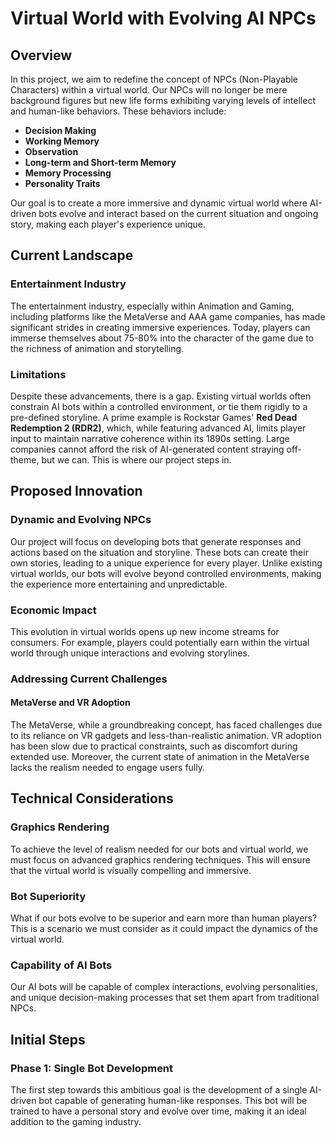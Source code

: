 
# Virtual World with Evolving AI NPCs

## Overview

In this project, we aim to redefine the concept of NPCs (Non-Playable Characters) within a virtual world. Our NPCs will no longer be mere background figures but new life forms exhibiting varying levels of intellect and human-like behaviors. These behaviors include:

- **Decision Making**
- **Working Memory**
- **Observation**
- **Long-term and Short-term Memory**
- **Memory Processing**
- **Personality Traits**

Our goal is to create a more immersive and dynamic virtual world where AI-driven bots evolve and interact based on the current situation and ongoing story, making each player's experience unique.

## Current Landscape

### Entertainment Industry

The entertainment industry, especially within Animation and Gaming, including platforms like the MetaVerse and AAA game companies, has made significant strides in creating immersive experiences. Today, players can immerse themselves about 75-80% into the character of the game due to the richness of animation and storytelling.

### Limitations

Despite these advancements, there is a gap. Existing virtual worlds often constrain AI bots within a controlled environment, or tie them rigidly to a pre-defined storyline. A prime example is Rockstar Games' **Red Dead Redemption 2 (RDR2)**, which, while featuring advanced AI, limits player input to maintain narrative coherence within its 1890s setting. Large companies cannot afford the risk of AI-generated content straying off-theme, but we can. This is where our project steps in.

## Proposed Innovation

### Dynamic and Evolving NPCs

Our project will focus on developing bots that generate responses and actions based on the situation and storyline. These bots can create their own stories, leading to a unique experience for every player. Unlike existing virtual worlds, our bots will evolve beyond controlled environments, making the experience more entertaining and unpredictable.

### Economic Impact

This evolution in virtual worlds opens up new income streams for consumers. For example, players could potentially earn within the virtual world through unique interactions and evolving storylines.

### Addressing Current Challenges

#### MetaVerse and VR Adoption

The MetaVerse, while a groundbreaking concept, has faced challenges due to its reliance on VR gadgets and less-than-realistic animation. VR adoption has been slow due to practical constraints, such as discomfort during extended use. Moreover, the current state of animation in the MetaVerse lacks the realism needed to engage users fully.

## Technical Considerations

### Graphics Rendering

To achieve the level of realism needed for our bots and virtual world, we must focus on advanced graphics rendering techniques. This will ensure that the virtual world is visually compelling and immersive.

### Bot Superiority

What if our bots evolve to be superior and earn more than human players? This is a scenario we must consider as it could impact the dynamics of the virtual world.

### Capability of AI Bots

Our AI bots will be capable of complex interactions, evolving personalities, and unique decision-making processes that set them apart from traditional NPCs.

## Initial Steps

### Phase 1: Single Bot Development

The first step towards this ambitious goal is the development of a single AI-driven bot capable of generating human-like responses. This bot will be trained to have a personal story and evolve over time, making it an ideal addition to the gaming industry.
